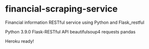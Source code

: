 # financial-scraping-service
Financial information RESTful service using Python and Flask_restful

Python 3.9.0
Flask-RESTful API
beautifulsoup4 
requests
pandas

Heroku ready!
